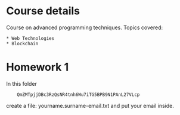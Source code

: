 # Course details

Course on advanced programming techniques.
Topics covered: 

	* Web Technologies
	* Blockchain


# Homework 1

In this folder

        QmZMTpjjDBc3RzQsNR4tnh6Wu7iTG5BPB9N1PAnL27VLcp

create a file: yourname.surname-email.txt 
and put your email inside. 